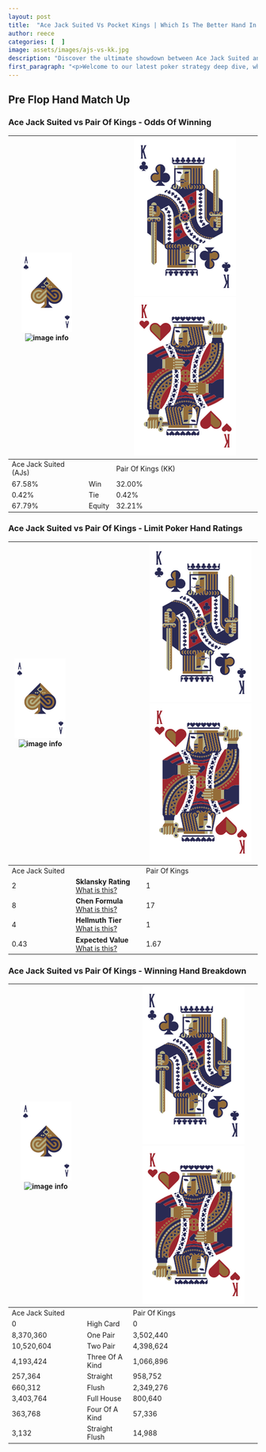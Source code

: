 ```yaml
---
layout: post
title:  "Ace Jack Suited Vs Pocket Kings | Which Is The Better Hand In Poker? A Complete Guide"
author: reece
categories: [  ]
image: assets/images/ajs-vs-kk.jpg
description: "Discover the ultimate showdown between Ace Jack Suited and Pair Of Kings in poker! Uncover the odds, strategies, and scenarios where one hand triumphs over the other. Get ready to up your poker game with this thrilling analysis."
first_paragraph: "<p>Welcome to our latest poker strategy deep dive, where we're pitting two distinct hands against each other in a high-stakes showdown: Ace Jack Suited vs Pair Of Kings.</p><p>In the dynamic world of poker, every decision counts, and knowing which hand holds the upper hand is key to your success at the table.</p><p>In this article, we'll dissect these two hands, explore the scenarios where one dominates the other, and equip you with the knowledge to make strategic choices that can tip the odds in your favor.</p><p>Get ready to unravel the intriguing dynamics of these poker hands and elevate your game to new heights.</p>"
---
```




[comment]: # (sp0)

## Pre Flop Hand Match Up

<div class="table hand-ratings" markdown="1"> 



### Ace Jack Suited vs Pair Of Kings - Odds Of Winning


    
| ![image info](assets/images/hand1/A.png) ![image info](assets/images/hand1/Js.png) |  | ![image info](assets/images/hand2/K.png) ![image info](assets/images/hand2/Ko.png) |
| -------- | -------- | -------- |
| Ace Jack Suited (AJs) |  | Pair Of Kings (KK) |
| 67.58% | Win | 32.00% |
| 0.42% | Tie | 0.42% |
| 67.79% | Equity | 32.21% |




[comment]: # (sp1)



### Ace Jack Suited vs Pair Of Kings - Limit Poker Hand Ratings


    
| ![image info](assets/images/hand1/A.png) ![image info](assets/images/hand1/Js.png) |  | ![image info](assets/images/hand2/K.png) ![image info](assets/images/hand2/Ko.png) |
| -------- | -------- | -------- |
| Ace Jack Suited |  | Pair Of Kings |
| 2 | **Sklansky Rating** [What is this?](/sklansky-rating-explained) | 1 |
| 8 | **Chen Formula** [What is this?](/chen-formula-explained) | 17 |
| 4 | **Hellmuth Tier** [What is this?](/Hellmuth-tier-explained) | 1 |
| 0.43 | **Expected Value** [What is this?](/expected-value-explained) | 1.67 |




[comment]: # (sp2)



### Ace Jack Suited vs Pair Of Kings - Winning Hand Breakdown


    
| ![image info](assets/images/hand1/A.png) ![image info](assets/images/hand1/Js.png) |  | ![image info](assets/images/hand2/K.png) ![image info](assets/images/hand2/Ko.png) |
| -------- | -------- | -------- |
| Ace Jack Suited |  | Pair Of Kings |
| 0 | High Card | 0 |
| 8,370,360 | One Pair | 3,502,440 |
| 10,520,604 | Two Pair | 4,398,624 |
| 4,193,424 | Three Of A Kind | 1,066,896 |
| 257,364 | Straight | 958,752 |
| 660,312 | Flush | 2,349,276 |
| 3,403,764 | Full House | 800,640 |
| 363,768 | Four Of A Kind | 57,336 |
| 3,132 | Straight Flush | 14,988 |




[comment]: # (sp3)



</div>

[comment]: # (sp4)



[comment]: # (sp5)


